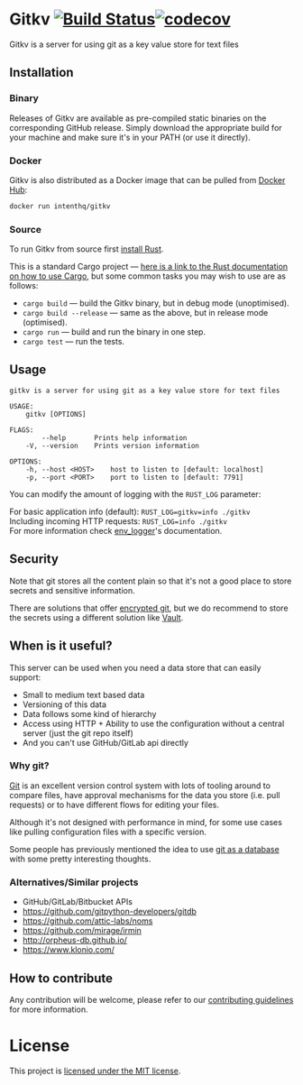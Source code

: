 # Gitkv [![Build Status](https://travis-ci.org/intenthq/gitkv.svg?branch=master)](https://travis-ci.org/intenthq/gitkv)[![codecov](https://codecov.io/gh/intenthq/gitkv/branch/master/graph/badge.svg)](https://codecov.io/gh/intenthq/gitkv)

Gitkv is a server for using git as a key value store for text files

## Installation

### Binary

Releases of Gitkv are available as pre-compiled static binaries on the corresponding GitHub release. Simply download the appropriate build for your machine and make sure it's in your PATH (or use it directly).

### Docker

Gitkv is also distributed as a Docker image that can be pulled from [Docker Hub](https://hub.docker.com/r/intenthq/gitkv):

```sh
docker run intenthq/gitkv
```

### Source

To run Gitkv from source first [install Rust](https://www.rust-lang.org/tools/install).

This is a standard Cargo project — [here is a link to the Rust documentation on how to use Cargo](https://doc.rust-lang.org/cargo/), but some common tasks you may wish to use are as follows:

* `cargo build` — build the Gitkv binary, but in debug mode (unoptimised).
* `cargo build --release` — same as the above, but in release mode (optimised).
* `cargo run` — build and run the binary in one step.
* `cargo test` — run the tests.

## Usage

```
gitkv is a server for using git as a key value store for text files

USAGE:
    gitkv [OPTIONS]

FLAGS:
        --help       Prints help information
    -V, --version    Prints version information

OPTIONS:
    -h, --host <HOST>    host to listen to [default: localhost]
    -p, --port <PORT>    port to listen to [default: 7791]
```

You can modify the amount of logging with the `RUST_LOG` parameter:

For basic application info (default): `RUST_LOG=gitkv=info ./gitkv`  
Including incoming HTTP requests: `RUST_LOG=info ./gitkv`  
For more information check [env_logger](https://docs.rs/env_logger/*/env_logger/index.html)'s documentation.

## Security

Note that git stores all the content plain so that it's not a good place to store secrets and sensitive information.

There are solutions that offer [encrypted git](https://keybase.io/blog/encrypted-git-for-everyone), but we do recommend to store the secrets using a different solution like [Vault](https://www.vaultproject.io/).

## When is it useful?

This server can be used when you need a data store that can easily support:
- Small to medium text based data
- Versioning of this data
- Data follows some kind of hierarchy
- Access using HTTP + Ability to use the configuration without a central server (just the git repo itself)
- And you can't use GitHub/GitLab api directly

### Why git?

[Git](https://git-scm.com/) is an excellent version control system with lots of tooling around to compare files, have approval mechanisms for the data you store (i.e. pull requests) or to have different flows for editing your files.

Although it's not designed with performance in mind, for some use cases like pulling configuration files with a specific version.

Some people has previously mentioned the idea to use [git as a database](https://www.kenneth-truyers.net/2016/10/13/git-nosql-database/) with some pretty interesting thoughts.

### Alternatives/Similar projects

- GitHub/GitLab/Bitbucket APIs
- https://github.com/gitpython-developers/gitdb
- https://github.com/attic-labs/noms
- https://github.com/mirage/irmin
- http://orpheus-db.github.io/
- https://www.klonio.com/

## How to contribute

Any contribution will be welcome, please refer to our [contributing guidelines](CONTRIBUTING.md) for more information.

# License

This project is [licensed under the MIT license](LICENSE).
